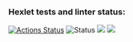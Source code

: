 ### Hexlet tests and linter status:
[![Actions Status](https://github.com/Nik-NN/python-project-50/workflows/hexlet-check/badge.svg)](https://github.com/Nik-NN/python-project-50/actions)
![Status](https://github.com/Nik-NN/python-project-50/actions/workflows/cheks.yml/badge.svg)
<a href="https://codeclimate.com/github/Nik-NN/python-project-50/maintainability"><img src="https://api.codeclimate.com/v1/badges/606ae4e086acb5bfcbcf/maintainability" /></a>
<a href="https://codeclimate.com/github/Nik-NN/python-project-50/test_coverage"><img src="https://api.codeclimate.com/v1/badges/606ae4e086acb5bfcbcf/test_coverage" /></a>
